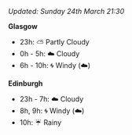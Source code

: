 *Updated: Sunday 24th March 21:30*

**Glasgow**

* 23h: :partly_sunny: Partly Cloudy
* 0h - 5h: :cloud: Cloudy
* 6h - 10h: :cyclone: Windy (:cloud:)

**Edinburgh**

* 23h - 7h: :cloud: Cloudy
* 8h, 9h: :cyclone: Windy (:cloud:)
* 10h: :umbrella: Rainy

